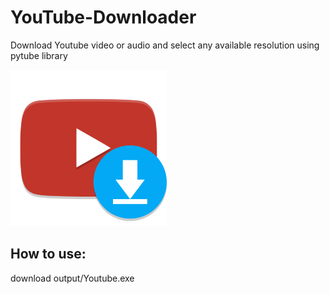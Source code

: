 # YouTube-Downloader
Download Youtube video or audio and select any available resolution using pytube library

![](https://raw.githubusercontent.com/hishamdalal/YouTube-Downloader/main/icon.png)

## How to use: 
download output/Youtube.exe
